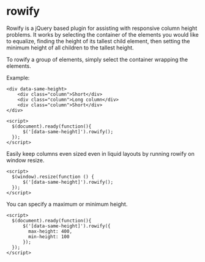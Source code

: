 rowify
======

Rowify is a jQuery based plugin for assisting with responsive column height problems. It works by selecting the container of the elements you would like to equalize, finding the height of its tallest child element, then setting the minimum height of all children to the tallest height. 

To rowify a group of elements, simply select the container wrapping the elements.

Example:
```
<div data-same-height>
    <div class="column">Short</div>
    <div class="column">Long column</div>
    <div class="column">Short</div>
</div>

<script>
  $(document).ready(function(){
      $('[data-same-height]').rowify();
  });
</script>
```


Easily keep columns even sized even in liquid layouts by running rowify on window resize.
```
<script>
  $(window).resize(function () {
      $('[data-same-height]').rowify();
  });
</script>
```

You can specify a maximum or minimum height.
```
<script>
  $(document).ready(function(){
      $('[data-same-height]').rowify({
        max-height: 400,
        min-height: 100
      });
  });
</script>
```
